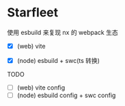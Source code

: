 # Starfleet

使用 esbuild 来复现 nx 的 webpack 生态


- [x] (web) vite
- [x] (node) esbuild + swc(ts 转换)


TODO

- [ ] (web) vite config
- [ ] (node) esbuild config + swc config
